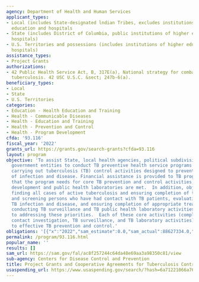 ```yaml
---
agency: Department of Health and Human Services
applicant_types:
- Local (includes State-designated lndian Tribes, excludes institutions of higher
  education and hospitals
- State (includes District of Columbia, public institutions of higher education and
  hospitals)
- U.S. Territories and possessions (includes institutions of higher education and
  hospitals)
assistance_types:
- Project Grants
authorizations:
- 42 Public Health Service Act, B, 317E(a), National strategy for combating and eliminating
  tuberculosis. 42 USC U.S.C. &sect; 247b-6(a).
beneficiary_types:
- Local
- State
- U.S. Territories
categories:
- Education - Health Education and Training
- Health - Communicable Diseases
- Health - Education and Training
- Health - Prevention and Control
- Health - Program Development
cfda: '93.116'
fiscal_year: '2022'
grants_url: https://grants.gov/search-grants?cfda=93.116
layout: program
objective: 'To assist State, local health agencies, political subdivisions, and other
  government entities to conduct TB preventive health service programs to assist in
  carrying out tuberculosis (TB) control activities designed to prevent transmission
  of infection and disease. Financial assistance is provided to TB programs to ensure
  that the program needs for core TB prevention and control activities, human resource
  development and public health laboratories are met.  In addition, objectives include:
  finding all cases of active tuberculosis and ensuring completion of therapy; finding
  and screening persons who have had contact with TB patients, evaluating them for
  TB infection and disease, and ensuring completion of appropriate treatment; and
  conducting TB surveillance and TB public health laboratory activities that are essential
  to addressing these priorities.  Each of these core activities (completion of therapy,
  contact investigation, TB surveillance, and TB laboratory activities) is essential
  to effective TB prevention and control.'
obligations: '[{"x":"2022","sam_estimate":0.0,"sam_actual":88627334.0,"usa_spending_actual":89447089.68},{"x":"2023","sam_estimate":99581437.0,"sam_actual":0.0,"usa_spending_actual":99149630.59},{"x":"2024","sam_estimate":99581437.0,"sam_actual":0.0,"usa_spending_actual":0.0}]'
permalink: /program/93.116.html
popular_name: ''
results: []
sam_url: https://sam.gov/fal/ac8f257244c64da48e69aa3a98350c81/view
sub-agency: Centers for Disease Control and Prevention
title: Project Grants and Cooperative Agreements for Tuberculosis Control Programs
usaspending_url: https://www.usaspending.gov/search/?hash=6a71221066a76e5cbc310c2f96469b34
---
```

